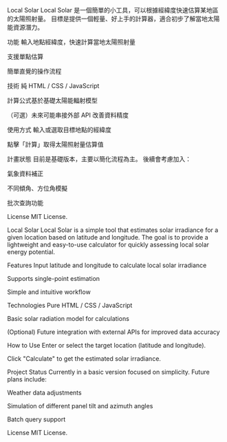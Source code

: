 Local Solar
Local Solar 是一個簡單的小工具，可以根據經緯度快速估算某地區的太陽照射量。
目標是提供一個輕量、好上手的計算器，適合初步了解當地太陽能資源潛力。

功能
輸入地點經緯度，快速計算當地太陽照射量

支援單點估算

簡單直覺的操作流程

技術
純 HTML / CSS / JavaScript

計算公式基於基礎太陽能輻射模型

（可選）未來可能串接外部 API 改善資料精度

使用方式
輸入或選取目標地點的經緯度

點擊「計算」取得太陽照射量估算值

計畫狀態
目前是基礎版本，主要以簡化流程為主。
後續會考慮加入：

氣象資料補正

不同傾角、方位角模擬

批次查詢功能

License
MIT License.

Local Solar
Local Solar is a simple tool that estimates solar irradiance for a given location based on latitude and longitude.
The goal is to provide a lightweight and easy-to-use calculator for quickly assessing local solar energy potential.

Features
Input latitude and longitude to calculate local solar irradiance

Supports single-point estimation

Simple and intuitive workflow

Technologies
Pure HTML / CSS / JavaScript

Basic solar radiation model for calculations

(Optional) Future integration with external APIs for improved data accuracy

How to Use
Enter or select the target location (latitude and longitude).

Click "Calculate" to get the estimated solar irradiance.

Project Status
Currently in a basic version focused on simplicity.
Future plans include:

Weather data adjustments

Simulation of different panel tilt and azimuth angles

Batch query support

License
MIT License.
